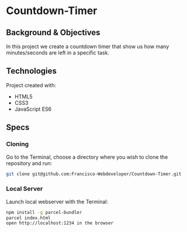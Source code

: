 # Countdown-Timer

## Background & Objectives
In this project we create a countdown timer that show us how many minutes/seconds are left in a specific task. 

## Technologies
Project created with:
* HTML5
* CSS3
* JavaScript ES6

## Specs

### Cloning
Go to the Terminal, choose a directory where you wish to clone the repository and run:
```bash
git clone git@github.com:Francisco-Webdeveloper/Countdown-Timer.git
```

### Local Server
Launch local webserver with the Terminal:
```bash
npm install -g parcel-bundler
parcel index.html
open http://localhost:1234 in the browser
